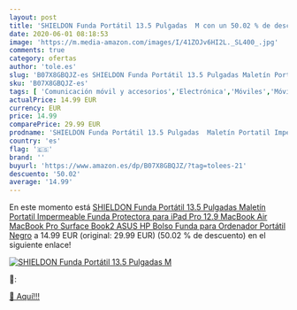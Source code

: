 ```yaml
---
layout: post
title: 'SHIELDON Funda Portátil 13.5 Pulgadas  M con un 50.02 % de descuento'
date: 2020-06-01 08:18:53
image: 'https://m.media-amazon.com/images/I/41ZOJv6HI2L._SL400_.jpg'
comments: true
category: ofertas
author: 'tole.es'
slug: 'B07X8GBQJZ-es SHIELDON Funda Portátil 13.5 Pulgadas Maletín Portatil...'
sku: 'B07X8GBQJZ-es'
tags: [ 'Comunicación móvil y accesorios','Electrónica','Móviles','Móviles y smartphones libres','ipad', ]
actualPrice: 14.99 EUR
currency: EUR
price: 14.99
comparePrice: 29.99 EUR
prodname: 'SHIELDON Funda Portátil 13.5 Pulgadas  Maletín Portatil Impermeable Funda Protectora para iPad Pro 12.9  MacBook Air  MacBook Pro  Surface Book2  ASUS  HP  Bolso Funda para Ordenador Portátil  Negro'
country: 'es'
flag: '🇪🇸'
brand: ''
buyurl: 'https://www.amazon.es/dp/B07X8GBQJZ/?tag=tolees-21'
descuento: '50.02'
average: '14.99'
---
```


En este momento está [SHIELDON Funda Portátil 13.5 Pulgadas  Maletín Portatil Impermeable Funda Protectora para iPad Pro 12.9  MacBook Air  MacBook Pro  Surface Book2  ASUS  HP  Bolso Funda para Ordenador Portátil  Negro](https://www.amazon.es/dp/B07X8GBQJZ/?tag=tolees-21) a 14.99 EUR (original: 29.99 EUR) (50.02 %  de descuento) en el siguiente enlace!

[![SHIELDON Funda Portátil 13.5 Pulgadas  M](https://m.media-amazon.com/images/I/41ZOJv6HI2L._SL400_.jpg)](https://www.amazon.es/dp/B07X8GBQJZ/?tag=tolees-21)

🔎:


[🛒 Aquí!!!](https://www.amazon.es/dp/B07X8GBQJZ/?tag=tolees-21)
